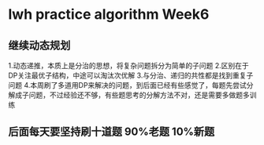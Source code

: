# lwh practice algorithm Week6

## 继续动态规划
1.动态递推，本质上是分治的思想，将复杂问题拆分为简单的子问题
2.区别在于DP关注最优子结构，中途可以淘汰次优解
3.与分治、递归的共性都是找到重复子问题
4.本周刷了多道用DP来解决的问题，到后面已经有些感觉了，每题先尝试分解成子问题，不过经验还不够，有些题思考的分解方法不对，还是需要多做题多训练

## 后面每天要坚持刷十道题 90%老题  10%新题